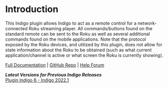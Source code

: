 # Introduction
This Indigo plugin allows Indigo to act as a remote control for a network-connected Roku streaming player. All commands/buttons found on the standard remote can be sent to the Roku as well as several additional commands found on the mobile applications. Note that the protocol exposed by the Roku devices, and utilized by this plugin, does not allow for state information about the Roku to be obtained (such as what current application/channel is active or what screen the Roku is currently showing).

[Full Documentation](https://github.com/RogueProeliator/indigo-plugins-roku/wiki) | [GitHub Repo](https://github.com/RogueProeliator/indigo-plugins-roku) | [Help Forum](http://forums.indigodomo.com/viewforum.php?f=61) 

_**Latest Versions for Previous Indigo Releases**_  
[Plugin Indigo 6 - Indigo 2022.1](https://github.com/RogueProeliator/indigo-plugins-roku/releases/tag/v1.6.19)